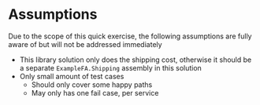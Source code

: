 # Assumptions
Due to the scope of this quick exercise, the following assumptions are fully aware of but will not be addressed immediately

- This library solution only does the shipping cost, otherwise it should be a separate `ExampleFA.Shipping` assembly in this solution
- Only small amount of test cases
  - Should only cover some happy paths
  - May only has one fail case, per service